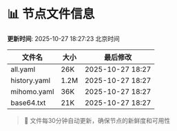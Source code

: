# 📊 节点文件信息

**更新时间**: 2025-10-27 18:27:23 北京时间

| 文件名 | 大小 | 最后修改 |
|--------|------|----------|
| all.yaml | 26K | 2025-10-27 18:27 |
| history.yaml | 1.2M | 2025-10-27 18:27 |
| mihomo.yaml | 36K | 2025-10-27 18:27 |
| base64.txt | 21K | 2025-10-27 18:27 |

> 🔄 文件每30分钟自动更新，确保节点的新鲜度和可用性
